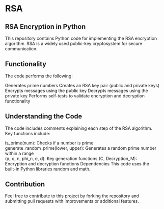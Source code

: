 # RSA
## RSA Encryption in Python
This repository contains Python code for implementing the RSA encryption algorithm. RSA is a widely used public-key cryptosystem for secure communication.

## Functionality
The code performs the following:

Generates prime numbers
Creates an RSA key pair (public and private keys)
Encrypts messages using the public key
Decrypts messages using the private key
Performs self-tests to validate encryption and decryption functionality

## Understanding the Code
The code includes comments explaining each step of the RSA algorithm. Key functions include:

is_prime(num): Checks if a number is prime
<br/>generate_random_prime(lower, upper): Generates a random prime number within a range
</br>(p, q, n, phi_n, e, d): Key generation functions
(C, Decryption_M): Encryption and decryption functions
Dependencies
This code uses the built-in Python libraries random and math.

## Contribution
Feel free to contribute to this project by forking the repository and submitting pull requests with improvements or additional features.
